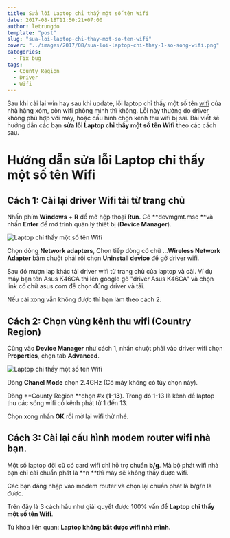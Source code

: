 ```yaml
---
title: Sửa lỗi Laptop chỉ thấy một số tên Wifi
date: 2017-08-18T11:50:21+07:00
author: letrungdo
template: "post"
slug: "sua-loi-laptop-chi-thay-mot-so-ten-wifi"
cover: "../images/2017/08/sua-loi-laptop-chi-thay-1-so-song-wifi.png"
categories:
  - Fix bug
tags:
  - County Region
  - Driver
  - Wifi
---
```

Sau khi cài lại win hay sau khi update, lỗi laptop chỉ thấy một số tên <a href="/tag/wifi/" target="_blank" rel="noopener">wifi</a> của nhà hàng xóm, còn wifi phòng mình thì không. Lỗi này thường do driver không phù hợp với máy, hoặc cấu hình chọn kênh thu wifi bị sai. Bài viết sẽ hướng dẫn các bạn **sửa lỗi Laptop chỉ thấy một số tên Wifi** theo các cách sau.

# Hướng dẫn sửa lỗi Laptop chỉ thấy một số tên Wifi

## Cách 1: Cài lại driver Wifi tải từ trang chủ

Nhấn phím **Windows** + **R** để mở hộp thoại **Run**. Gõ **devmgmt.msc **và nhấn **Enter** để mở trình quản lý thiết bị (**Device Manager**).

<img class="aligncenter size-full" src="/media/2017/08/wifi-chi-nhan-1-so-song.png" alt="Laptop chỉ thấy một số tên Wifi" /> 

Chọn dòng **Network adapters**, Chọn tiếp dòng có chữ ...**Wireless Network Adapter** bấm chuột phải rồi chọn **Uninstall device** để gỡ driver wifi.

Sau đó mượn lap khác tải driver wifi từ trang chủ của laptop và cài. Ví dụ máy bạn tên Asus K46CA thì lên google gõ "driver Asus K46CA" và chọn link có chữ asus.com để chọn đúng driver và tải.

Nếu cài xong vẫn không được thì bạn làm theo cách 2.

## Cách 2: Chọn vùng kênh thu wifi (Country Region)

Cũng vào **Device Manager** như cách 1, nhấn chuột phải vào driver wifi chọn **Properties**, chọn tab **Advanced**.

<img class="aligncenter size-full" src="/media/2017/08/wifi-chanel-mode.png" alt="Laptop chỉ thấy một số tên Wifi" /> 

Dòng **Chanel Mode** chọn 2.4GHz (Có máy không có tùy chọn này).

Dòng **County Region **chọn #x (**1-13**). Trong đó 1-13 là kênh để laptop thu các sóng wifi có kênh phát từ 1 đến 13.

Chọn xong nhấn **OK** rồi mở lại wifi thử nhé.

## Cách 3: Cài lại cấu hình modem router wifi nhà bạn.

Một số laptop đời cũ có card wifi chỉ hỗ trợ chuẩn **b/g**. Mà bộ phát wifi nhà bạn chỉ cài chuẩn phát là **n **thì máy sẽ không thấy được wifi.

Các bạn đăng nhập vào modem router và chọn lại chuẩn phát là b/g/n là được.

Trên đây là 3 cách hầu như giải quyết được 100% vấn đề **Laptop chỉ thấy một số tên Wifi**.

Từ khóa liên quan: **Laptop không bắt được wifi nhà mình.**

&nbsp;